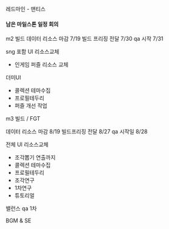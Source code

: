 레드마인 - 맨티스

#### 남은 마일스톤 일정 회의


m2 빌드
데이터 리소스 마감 7/19
빌드 프리징 전달  7/30
qa 시작 7/31


sng 포함 UI 리소스교체
- 인게임 퍼즐 리소스 교체

더미UI
- 콜렉션 테마수집
- 프로필테두리
- 퍼즐 개선 작업



m3 빌드  / FGT 

데이터 리소스 마감 8/19
빌드프리징 전달 8/27
qa 시작일 8/28

전체 UI 리소스교체
 - 조각뽑기 연출까지
 - 콜렉션 테마수집
 - 프로필테두리
 - 조각연구
 - 1차연구
 - 튜토리얼


밸런스 qa 1차

BGM & SE